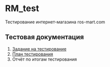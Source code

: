 # RM_test
Тестирование интернет-магазина ros-mart.com

## Тестовая документация
1. [Задание на тестирование](documents/Test-task.md)
1. [План тестирования](documents/Test-plan.md)
1. Отчёт по итогам тестирования
